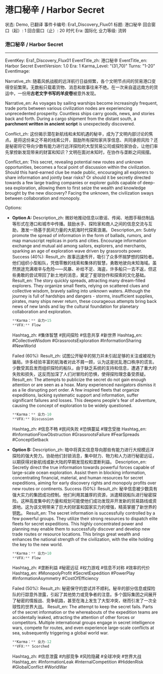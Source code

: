 # 港口秘辛 / Harbor Secret

状态: Demo, 已翻译
事件卡编号: Era1_Discovery_Flux01
标题: 港口秘辛
回合窗口（起）: 1
回合窗口（止）: 20
时代 Era: 国际化
业力等级: 流转

### **港口秘辛 / Harbor Secret**

---

EventKey: Era1_Discovery_Flux01
EventTitle_zh: 港口秘辛
EventTitle_en: Harbor Secret
EventVersion: 1.0
Era: 1
Karma_Level: "(31,70)"
Turns: "1-20"
EventImage: 

Narrative_zh:
随着风帆战舰的远洋航行日益频繁，各个文明节点间的贸易港口变得空前繁荣。无数船只载着货物、消息和故事往来不绝。在一次来自遥远南方的货运中，一份用**古老文字书写的羊皮卷**被意外发现。

Narrative_en:
As voyages by sailing warships become increasingly frequent, trade ports between various civilization nodes are experiencing unprecedented prosperity. Countless ships carry goods, news, and stories back and forth. During a cargo shipment from the distant south, a **parchment written in ancient script** is unexpectedly discovered.

Conflict_zh:
这份揭示潜在新航线和未知机遇的秘辛，成为了文明内部讨论的焦点。是将这份来之不易的线索公开，鼓励所有探险家共享信息、共同承担风险？还是秘密将它导向少数有能力进行远洋探险的大型贸易公司或探险家协会，让他们率先掌控新发现带来的财富和知识？文明在面对未知时，在协作与垄断之间摇摆。

Conflict_en:
This secret, revealing potential new routes and unknown opportunities, becomes a focal point of discussion within the civilization. Should this hard-earned clue be made public, encouraging all explorers to share information and jointly bear risks? Or should it be secretly directed towards a few large trading companies or explorer guilds capable of deep-sea exploration, allowing them to first seize the wealth and knowledge brought by the new discovery? Facing the unknown, the civilization sways between collaboration and monopoly.

Options:

- **Option A:**
Description_zh: 微妙地推动信息以歌谣、传闻、地图手稿仿制品等形式在港口和城市中传播。鼓励水手、探险家和商人之间的信息交流与互助，激发一场基于民间力量的大航海时代探索浪潮。
Description_en: Subtly promote the spread of information in the form of ballads, rumors, and map manuscript replicas in ports and cities. Encourage information exchange and mutual aid among sailors, explorers, and merchants, sparking an age of exploration wave driven by grassroots power.
Success (40%):
Result_zh: 故事迅速传开，吸引了众多怀揣梦想的探险者。他们组织小型船队，凭借零散的线索和集体的智慧，勇敢地驶向未知海域。虽然旅途充满艰辛与危险——风暴、补给不足、海盗，许多船只一去不返，但这些勇敢的尝试带回了新土地的消息，奠定了星球协作和探索的文化基础。
Result_en: The story quickly spreads, attracting many dream-filled explorers. They organize small fleets, relying on scattered clues and collective wisdom, bravely sailing into unknown waters. Although the journey is full of hardships and dangers - storms, insufficient supplies, pirates, many ships never return, these courageous attempts bring back news of new lands and lay the cultural foundation for planetary collaboration and exploration.
    
    ```jsx
    **Karma：** 业力+15
    **VFX:** Flow
    
    ```
    
    Hashtag_zh: #集体智慧 #民间探险 #信息共享 #新世界
    Hashtag_en: #CollectiveWisdom #GrassrootsExploration #InformationSharing #NewWorld
    
    Failed (60%):
    Result_zh: 试图公开秘辛的努力并未引起足够的关注或被视为骗局。许多经验丰富的航海者对此不屑一顾，认为这是扰乱港口秩序的谎言。少数受其启发而组织探险的船队，由于缺乏系统的支持和信息，遭遇了重大的失败和损失，这反而加深了人们对冒险的恐惧，使得探险理念备受质疑。
    Result_en: The attempts to publicize the secret do not gain enough attention or are seen as a hoax. Many experienced navigators dismiss it as a lie disrupting port order. A few inspired fleets that organize expeditions, lacking systematic support and information, suffer significant failures and losses. This deepens people's fear of adventure, causing the concept of exploration to be widely questioned.
    
    ```jsx
    **Karma：** 业力-10
    **VFX:** Discussion
    
    ```
    
    Hashtag_zh: #信息不畅 #民间失败 #恐惧蔓延 #理念受挫
    Hashtag_en: #InformationFlowObstruction #GrassrootsFailure #FearSpreads #ConceptSetback
    
- **Option B:**
Description_zh: 暗中将真实信息导向那些有能力进行大规模远洋探险的强大势力。协助他们封锁消息，集中财力、物力和人力进行秘密远征，以期获得对新航线或新大陆的早期发现权和垄断利益。
Description_en: Secretly direct the true information towards powerful forces capable of large-scale ocean exploration. Assist them in blocking information, concentrating financial, material, and human resources for secret expeditions, aiming for early discovery rights and monopoly profits over new routes or continents.
Success (50%):
Result_zh: 秘辛信息被少数具有强大实力的集团成功控制。他们利用其雄厚的资源，派遣精锐船队进行秘密探险。这种高度集中的力量和规划可能使他们成功发现并开发新的贸易路线或资源地。这为该文明带来了巨大的财富和国家实力的增强，精英掌握了新世界的钥匙。
Result_en: The secret information is successfully controlled by a few powerful groups. They utilize their strong resources to dispatch elite fleets for secret expeditions. This highly concentrated power and planning may enable them to successfully discover and develop new trade routes or resource locations. This brings great wealth and enhances the national strength of the civilization, with the elite holding the key to the new world.
    
    ```jsx
    **Karma：** 业力+10
    **VFX:** Flow
    
    ```
    
    Hashtag_zh: #垄断利益 #秘密远征 #权力游戏 #信息不对称 #效率的代价
    Hashtag_en: #MonopolyProfit #SecretExpedition #PowerPlay #InformationAsymmetry #CostOfEfficiency
    
    Failed (50%):
    Result_zh: 秘密保守的尝试并不顺利。秘辛的部分信息或探险队的行踪意外泄露，引起了其他势力或竞争者的注意。多个国际集团之间展开了秘密的情报战、竞争航路，甚至在海上发生了大型冲突，继而引发了一次全球性的世界大战。
    Result_en: The attempt to keep the secret fails. Parts of the secret information or the whereabouts of the expedition teams are accidentally leaked, attracting the attention of other forces or competitors. Multiple international groups engage in secret intelligence wars, compete for routes, and even experience large-scale conflicts at sea, subsequently triggering a global world war.
    
    ```jsx
    **Karma：** 业力-12
    **VFX:** Scorched
    
    ```
    
    Hashtag_zh: #信息泄露 #内部竞争 #风险隐藏 #全球冲突 #世界大战
    Hashtag_en: #InformationLeak #InternalCompetition #HiddenRisk #GlobalConflict #WorldWar